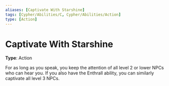 ```yaml
---
aliases: [Captivate With Starshine]
tags: [Cypher/Abilities/C, Cypher/Abilities/Action]
type: [Action]
---
```


# Captivate With Starshine

**Type**: Action

For as long as you speak, you keep the attention of all level 2 or lower NPCs who can hear you. If you also have the Enthrall ability, you can similarly captivate all level 3 NPCs.

